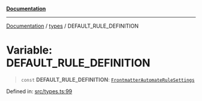 [**Documentation**](../../README.md)

***

[Documentation](../../README.md) / [types](../README.md) / DEFAULT\_RULE\_DEFINITION

# Variable: DEFAULT\_RULE\_DEFINITION

> `const` **DEFAULT\_RULE\_DEFINITION**: [`FrontmatterAutomateRuleSettings`](../interfaces/FrontmatterAutomateRuleSettings.md)

Defined in: [src/types.ts:99](https://github.com/Christian-Me/folder-to-tags-plugin/blob/bf42295620335492a0928fbbe8ccca5ae986f975/src/types.ts#L99)
